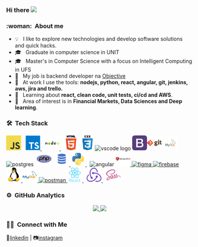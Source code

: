 ### Hi there <img src="https://media.giphy.com/media/hvRJCLFzcasrR4ia7z/giphy.gif" width="25px"></img>

<h3> :woman: &nbsp;About me </h3>

- 💡 &nbsp; I like to explore new technologies and develop software solutions and quick hacks.
- 🎓 &nbsp; Graduate in computer science in UNIT
- 🎓 &nbsp; Master's in Computer Science with a focus on Intelligent Computing in UFS
- 💼 &nbsp; My job is backend developer na <a href="https://www.objective.com.br/">Objective</a>
- 💼 &nbsp; At work I use the tools: **nodejs, python, react, angular, git, jenkins, aws, jira and trello.**
- 🌱 &nbsp; Learning about **react, clean code, unit tests, ci/cd and AWS**.
- 🔭 &nbsp; Area of interest is in **Financial Markets, Data Sciences and Deep learning**.

### 🛠 &nbsp;Tech Stack


<img src="https://raw.githubusercontent.com/github/explore/80688e429a7d4ef2fca1e82350fe8e3517d3494d/topics/javascript/javascript.png" width="40" height="40" alt="javascript logo"> &nbsp;
<a href="https://www.typescriptlang.org/" target="_blank">
  <img src="https://raw.githubusercontent.com/devicons/devicon/master/icons/typescript/typescript-original.svg" alt="typescript" width="40" height="40"/> </a>&nbsp;
<a href="https://nodejs.org" target="_blank"> 
  <img src="https://raw.githubusercontent.com/devicons/devicon/master/icons/nodejs/nodejs-original-wordmark.svg" alt="nodejs" width="40" height="40"/> </a> &nbsp;
<img src="https://raw.githubusercontent.com/github/explore/80688e429a7d4ef2fca1e82350fe8e3517d3494d/topics/html/html.png" width="40" height="40" alt="html logo"/>
<img src="https://raw.githubusercontent.com/github/explore/80688e429a7d4ef2fca1e82350fe8e3517d3494d/topics/css/css.png" width="40" height="40" alt="css logo"><img src="https://upload.wikimedia.org/wikipedia/commons/2/2d/Visual_Studio_Code_1.18_icon.svg" width="40" height="40" alt="vscode logo">
<img src="https://raw.githubusercontent.com/github/explore/80688e429a7d4ef2fca1e82350fe8e3517d3494d/topics/bootstrap/bootstrap.png" width="40" height="40" alt="bootstrap logo"><img src="https://raw.githubusercontent.com/github/explore/80688e429a7d4ef2fca1e82350fe8e3517d3494d/topics/git/git.png" class="rounded-1 mr-3" width="40" height="40" alt="git">
<img src="https://raw.githubusercontent.com/github/explore/80688e429a7d4ef2fca1e82350fe8e3517d3494d/topics/mysql/mysql.png" class="rounded-1 mr-3" width="40" height="40" alt="mysql"> &nbsp;
<img src="https://img.shields.io/badge/-PostgreSQL-333333?style=flat&logo=postgresql" class="rounded-1 mr-3" width="100" height="40" alt="postgres">&nbsp;
<img src="https://raw.githubusercontent.com/github/explore/ccc16358ac4530c6a69b1b80c7223cd2744dea83/topics/php/php.png" class="rounded-1 mr-3" width="40" height="40" alt="php">&nbsp;
<img src="https://raw.githubusercontent.com/github/explore/80688e429a7d4ef2fca1e82350fe8e3517d3494d/topics/sql/sql.png" class="rounded-1 mr-3" width="40" height="40" alt="sql"><a href="https://www.python.org" target="_blank"> <img src="https://raw.githubusercontent.com/devicons/devicon/master/icons/python/python-original.svg" alt="python" width="40" height="40"/> </a>&nbsp;
<img src="https://angular.io/assets/images/logos/angular/angular.svg" alt="angular" width="40" height="40"/> </a>   <a href="https://angular.io" target="_blank"> <img src="https://raw.githubusercontent.com/devicons/devicon/master/icons/angularjs/angularjs-original-wordmark.svg" alt="angularjs" width="40" height="40"/> </a> 
<a href="https://www.figma.com/" target="_blank"> <img src="https://www.vectorlogo.zone/logos/figma/figma-icon.svg" alt="figma" width="40" height="40"/> </a> <a href="https://firebase.google.com/" target="_blank"> 
  <img src="https://www.vectorlogo.zone/logos/firebase/firebase-icon.svg" alt="firebase" width="40" height="40"/> </a>  <a href="https://www.linux.org/" target="_blank"> <img src="https://raw.githubusercontent.com/devicons/devicon/master/icons/linux/linux-original.svg" alt="linux" width="40" height="40"/> </a> <a href="https://www.mysql.com/" target="_blank">
  <img src="https://raw.githubusercontent.com/devicons/devicon/master/icons/mysql/mysql-original-wordmark.svg" alt="mysql" width="40" height="40"/> </a> 
    <a href="https://postman.com" target="_blank"> 
  <img src="https://www.vectorlogo.zone/logos/getpostman/getpostman-icon.svg" alt="postman" width="40" height="40"/> </a> <a href="https://reactjs.org/" target="_blank">
  <img src="https://raw.githubusercontent.com/devicons/devicon/master/icons/react/react-original-wordmark.svg" alt="react" width="40" height="40"/> </a>&nbsp;
  <a href="https://redux.js.org" target="_blank"> 
  <img src="https://raw.githubusercontent.com/devicons/devicon/master/icons/redux/redux-original.svg" alt="redux" width="40" height="40"/> </a>&nbsp;
  <a href="https://sass-lang.com" target="_blank"> 
  <img src="https://raw.githubusercontent.com/devicons/devicon/master/icons/sass/sass-original.svg" alt="sass" width="40" height="40"/> </a>
 
  
### ⚙️ &nbsp;GitHub Analytics

<p align="center">
  <a href="https://github.com/lmqs">
    <img height="180em" src="https://github-readme-stats-eight-theta.vercel.app/api?username=lmqs&show_icons=true&theme=default&include_all_commits=true&count_private=true"/>
    <img height="180em" src="https://github-readme-stats-eight-theta.vercel.app/api/top-langs/?username=lmqs&layout=compact&langs_count=8&theme=default"/>
  </a>
</p>

 
### 🤝🏻 &nbsp;Connect with Me

<p align="left">
  👔<a href="https://www.linkedin.com/in/luciana-queirozz" alt="Linkedin">linkedin</a>
  |
  📷<a href="https://www.instagram.com/lucianaqueirozz/" alt="Instagram">instagram</a>
</p>

